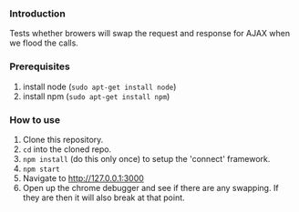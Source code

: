 ### Introduction

Tests whether browers will swap the request and response for AJAX when
we flood the calls.

### Prerequisites

1. install node (`sudo apt-get install node`)
1. install npm (`sudo apt-get install npm`)

### How to use

1. Clone this repository.
1. `cd` into the cloned repo.
1. `npm install` (do this only once) to setup the 'connect' framework.
1. `npm start`
1. Navigate to http://127.0.0.1:3000
1. Open up the chrome debugger and see if there are any swapping. If
   they are then it will also break at that point.


